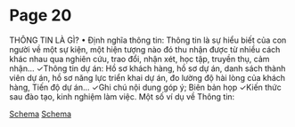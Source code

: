 # Page 20

THÔNG TIN LÀ GÌ?
• Định nghĩa thông tin:
Thông tin là sự hiểu biết của con người về một sự kiện, một hiện tượng nào đó thu nhận được từ nhiều cách khác nhau
qua nghiên cứu, trao đổi, nhận xét, học tập, truyền thụ, cảm nhận…
✓Thông tin dự án: Hồ sơ khách hàng, hồ sơ dự án, danh sách thành
viên dự án, hồ sơ năng lực triển khai dự án, đo lường độ hài lòng
của khách hàng, Tiến độ dự án...
✓Ghi chú nội dung góp ý; Biên bản họp
✓Kiến thức sau đào tạo, kinh nghiệm làm việc.
Một số ví dụ về Thông tin:

[Schema](page_20_img_0.png)
[Schema](page_20_img_1.png)
